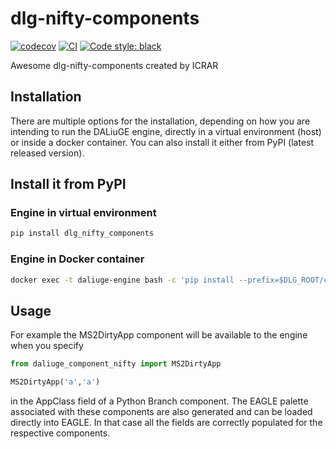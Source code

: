 # dlg-nifty-components

[![codecov](https://codecov.io/gh/ICRAR/dlg-nifty-components/branch/main/graph/badge.svg?token=dlg-nifty-components_token_here)](https://codecov.io/gh/ICRAR/dlg-nifty-components)
[![CI](https://github.com/ICRAR/dlg-nifty-components/actions/workflows/main.yml/badge.svg)](https://github.com/ICRAR/dlg-nifty-components/actions/workflows/main.yml)
[![Code style: black](https://img.shields.io/badge/code%20style-black-000000.svg)](https://github.com/psf/black)


Awesome dlg-nifty-components created by ICRAR

## Installation

There are multiple options for the installation, depending on how you are intending to run the DALiuGE engine, directly in a virtual environment (host) or inside a docker container. You can also install it either from PyPI (latest released version).

## Install it from PyPI

### Engine in virtual environment

```bash
pip install dlg_nifty_components
```

### Engine in Docker container

```bash
docker exec -t daliuge-engine bash -c 'pip install --prefix=$DLG_ROOT/code dlg_nifty_components'
```

## Usage

For example the MS2DirtyApp component will be available to the engine when you specify

```python
from daliuge_component_nifty import MS2DirtyApp

MS2DirtyApp('a','a')
```

in the AppClass field of a Python Branch component. The EAGLE palette associated with these components are also generated and can be loaded directly into EAGLE. In that case all the fields are correctly populated for the respective components.
